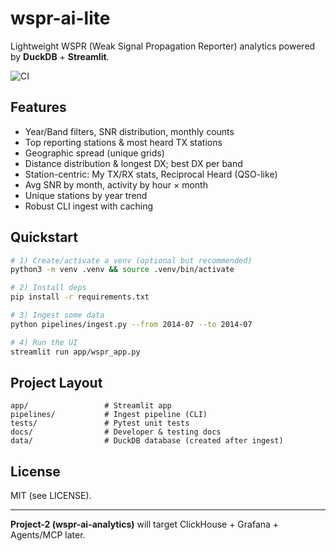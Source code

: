 # wspr-ai-lite

Lightweight WSPR (Weak Signal Propagation Reporter) analytics powered by **DuckDB** + **Streamlit**.

![CI](https://github.com/YOUR_USERNAME/wspr-ai-lite/actions/workflows/ci.yml/badge.svg)

## Features
- Year/Band filters, SNR distribution, monthly counts
- Top reporting stations & most heard TX stations
- Geographic spread (unique grids)
- Distance distribution & longest DX; best DX per band
- Station-centric: My TX/RX stats, Reciprocal Heard (QSO-like)
- Avg SNR by month, activity by hour × month
- Unique stations by year trend
- Robust CLI ingest with caching

## Quickstart
```bash
# 1) Create/activate a venv (optional but recommended)
python3 -m venv .venv && source .venv/bin/activate

# 2) Install deps
pip install -r requirements.txt

# 3) Ingest some data
python pipelines/ingest.py --from 2014-07 --to 2014-07

# 4) Run the UI
streamlit run app/wspr_app.py
```

## Project Layout
```
app/                 # Streamlit app
pipelines/           # Ingest pipeline (CLI)
tests/               # Pytest unit tests
docs/                # Developer & testing docs
data/                # DuckDB database (created after ingest)
```

## License
MIT (see LICENSE).

---

**Project-2 (wspr-ai-analytics)** will target ClickHouse + Grafana + Agents/MCP later.
